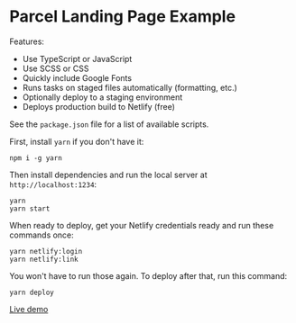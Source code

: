 # Parcel Landing Page Example

Features:

- Use TypeScript or JavaScript
- Use SCSS or CSS
- Quickly include Google Fonts
- Runs tasks on staged files automatically (formatting, etc.)
- Optionally deploy to a staging environment
- Deploys production build to Netlify (free)

See the `package.json` file for a list of available scripts.

First, install `yarn` if you don't have it:

```text
npm i -g yarn
```

Then install dependencies and run the local server at `http://localhost:1234`:

```text
yarn
yarn start
```

When ready to deploy, get your Netlify credentials ready and run these commands once:

```text
yarn netlify:login
yarn netlify:link
```

You won't have to run those again. To deploy after that, run this command:

```text
yarn deploy
```

[Live demo](https://parcel-landing-page.netlify.app/)
